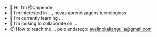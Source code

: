 - 👋 Hi, I’m @Chipende
- 👀 I’m interested in ...,  novas aprendizagens tecnológicas
- 🌱 I’m currently learning ...
- 💞️ I’m looking to collaborate on ...
- 📫 How to reach me ... pelo endereço: avelinokalianguila@gmail.com

<!---
Chipende/Chipende is a ✨ special ✨ repository because its `README.md` (this file) appears on your GitHub profile.
You can click the Preview link to take a look at your changes.
--->

